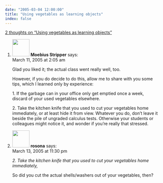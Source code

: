 ```yaml
---
date: "2005-03-04 12:00:00"
title: "Using vegetables as learning objects"
index: false
---
```


[2 thoughts on &ldquo;Using vegetables as learning objects&rdquo;](/lemire/blog/2005/03-04-using-vegetables-as-learning-objects)

<ol class="comment-list">
<li id="comment-1753" class="comment even thread-even depth-1">
<div class="comment-author vcard">
<img alt src="https://secure.gravatar.com/avatar/7f9359c2860874cc87b4b6022379ec00?s=56&#038;d=mm&#038;r=g" srcset="https://secure.gravatar.com/avatar/7f9359c2860874cc87b4b6022379ec00?s=112&#038;d=mm&#038;r=g 2x" class="avatar avatar-56 photo" height="56" width="56" decoding="async" /> <b class="fn">Moebius Stripper</b> <span class="says">says:</span> </div>
<div class="comment-metadata"><time datetime="2005-03-11T02:05:12+00:00">March 11, 2005 at 2:05 am</time></a> </div>
<div class="comment-content">
<p>Glad you liked it; the actual class went really well, too. </p>
<p>However, if you do decide to do this, allow me to share with you some tips, which I learned only by experience:</p>
<p>1. If the garbage can in your office only get emptied once a week, discard of your used vegetables elsewhere.</p>
<p>2. Take the kitchen knife that you used to cut your vegetables home immediately, or at least hide it from view. Whatever you do, don&rsquo;t leave it beside the pile of ungraded calculus tests. Otherwise your students or colleagues might notice it, and wonder if you&rsquo;re really that stressed.</p>
</div>
</li>
<li id="comment-1945" class="comment odd alt thread-odd thread-alt depth-1">
<div class="comment-author vcard">
<img alt src="https://secure.gravatar.com/avatar/061d59ae815084222d4a4e6375e7d19a?s=56&#038;d=mm&#038;r=g" srcset="https://secure.gravatar.com/avatar/061d59ae815084222d4a4e6375e7d19a?s=112&#038;d=mm&#038;r=g 2x" class="avatar avatar-56 photo" height="56" width="56" decoding="async" /> <b class="fn">rosona</b> <span class="says">says:</span> </div>
<div class="comment-metadata"><time datetime="2005-03-13T23:30:56+00:00">March 13, 2005 at 11:30 pm</time></a> </div>
<div class="comment-content">
<p><i>2. Take the kitchen knife that you used to cut your vegetables home immediately, </i></p>
<p>So did you cut the actual shells/washers out of your vegetables, then?</p>
</div>
</li>
</ol>
